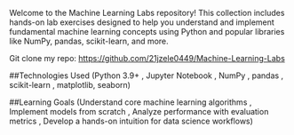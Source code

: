 Welcome to the Machine Learning Labs repository! This collection includes hands-on lab exercises designed to help you understand and implement fundamental machine learning concepts using Python and popular libraries like NumPy, pandas, scikit-learn, and more.

Git clone my repo:  https://github.com/21jzele0449/Machine-Learning-Labs

##Technologies Used  (Python 3.9+ , Jupyter Notebook , NumPy , pandas , scikit-learn , matplotlib, seaborn)

##Learning Goals (Understand core machine learning algorithms , Implement models from scratch , Analyze performance with evaluation metrics , Develop a hands-on intuition for data science workflows)
